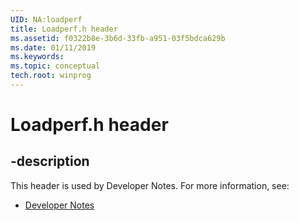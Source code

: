 ```yaml
---
UID: NA:loadperf
title: Loadperf.h header
ms.assetid: f0322b8e-3b6d-33fb-a951-03f5bdca629b
ms.date: 01/11/2019
ms.keywords: 
ms.topic: conceptual
tech.root: winprog
---
```


# Loadperf.h header


## -description


This header is used by Developer Notes. For more information, see:

- [Developer Notes](../_winprog/index.md)

